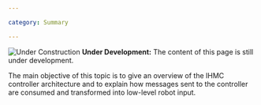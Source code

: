 ```yaml
---

category: Summary

---
```


![Under Construction](/resources/images/worker-male-48.png) **Under Development:** The content of this page is still under development.


The main objective of this topic is to give an overview of the IHMC controller architecture and to explain how messages sent to the controller are consumed and transformed into low-level robot input. 

